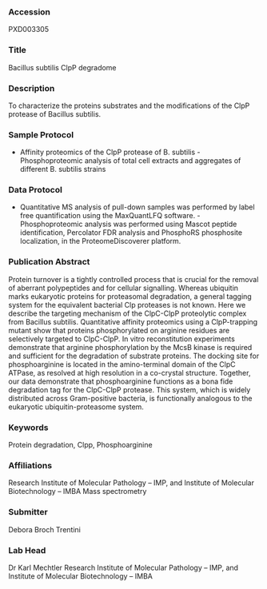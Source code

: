 ### Accession
PXD003305

### Title
Bacillus subtilis ClpP degradome

### Description
To characterize the proteins substrates and the modifications of the ClpP protease of Bacillus subtilis.

### Sample Protocol
- Affinity proteomics of the ClpP protease of B. subtilis - Phosphoproteomic analysis of total cell extracts and aggregates of different B. subtilis strains

### Data Protocol
- Quantitative MS analysis of pull-down samples was performed by label free quantification using the MaxQuantLFQ software. - Phosphoproteomic analysis was performed using Mascot peptide identification, Percolator FDR analysis and PhosphoRS phosphosite localization, in the ProteomeDiscoverer platform.

### Publication Abstract
Protein turnover is a tightly controlled process that is crucial for the removal of aberrant polypeptides and for cellular signalling. Whereas ubiquitin marks eukaryotic proteins for proteasomal degradation, a general tagging system for the equivalent bacterial Clp proteases is not known. Here we describe the targeting mechanism of the ClpC-ClpP proteolytic complex from Bacillus subtilis. Quantitative affinity proteomics using a ClpP-trapping mutant show that proteins phosphorylated on arginine residues are selectively targeted to ClpC-ClpP. In vitro reconstitution experiments demonstrate that arginine phosphorylation by the McsB kinase is required and sufficient for the degradation of substrate proteins. The docking site for phosphoarginine is located in the amino-terminal domain of the ClpC ATPase, as resolved at high resolution in a co-crystal structure. Together, our data demonstrate that phosphoarginine functions as a bona fide degradation tag for the ClpC-ClpP protease. This system, which is widely distributed across Gram-positive bacteria, is functionally analogous to the eukaryotic ubiquitin-proteasome system.

### Keywords
Protein degradation, Clpp, Phosphoarginine

### Affiliations
Research Institute of Molecular Pathology – IMP, and Institute of Molecular Biotechnology – IMBA
Mass spectrometry

### Submitter
Debora Broch Trentini

### Lab Head
Dr Karl Mechtler
Research Institute of Molecular Pathology – IMP, and Institute of Molecular Biotechnology – IMBA


